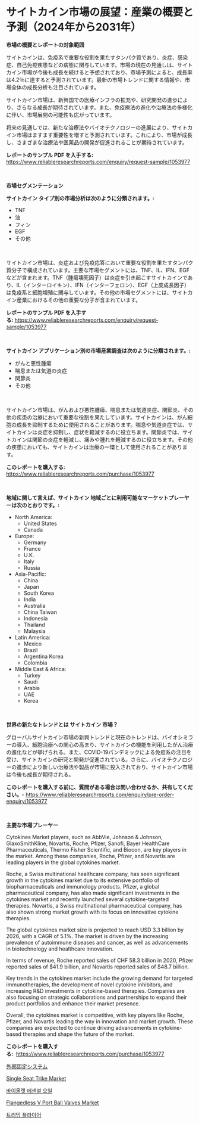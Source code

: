 <p><h1>サイトカイン市場の展望：産業の概要と予測（2024年から2031年）</h1></p><p><strong>市場の概要とレポートの対象範囲</strong></p>
<p><p>サイトカインは、免疫系で重要な役割を果たすタンパク質であり、炎症、感染症、自己免疫疾患などの病態に関与しています。市場の現在の見通しは、サイトカイン市場が今後も成長を続けると予想されており、市場予測によると、成長率は4.2％に達すると予測されています。最新の市場トレンドに関する情報や、市場全体の成長分析も注目されています。</p><p>サイトカイン市場は、新興国での医療インフラの拡充や、研究開発の進歩により、さらなる成長が期待されています。また、免疫療法の進化や治療法の多様化に伴い、市場展開の可能性も広がっています。</p><p>将来の見通しでは、新たな治療法やバイオテクノロジーの進展により、サイトカイン市場はますます重要性を増すと予測されています。これにより、市場が成長し、さまざまな治療法や医薬品の開発が促進されることが期待されています。</p></p>
<p><strong>レポートのサンプル PDF を入手する:</strong> <a href="https://www.reliableresearchreports.com/enquiry/request-sample/1053977">https://www.reliableresearchreports.com/enquiry/request-sample/1053977</a></p>
<p>&nbsp;</p>
<p><strong>市場セグメンテーション</strong></p>
<p><strong>サイトカイン タイプ別の市場分析は次のように分類されます。:</strong></p>
<p><ul><li>TNF</li><li>油</li><li>フィン</li><li>EGF</li><li>その他</li></ul></p>
<p>&nbsp;</p>
<p><p>サイトカイン市場は、炎症および免疫応答において重要な役割を果たすタンパク質分子で構成されています。主要な市場セグメントには、TNF、IL、IFN、EGFなどが含まれます。TNF（腫瘍壊死因子）は炎症を引き起こすサイトカインであり、IL（インターロイキン）、IFN（インターフェロン）、EGF（上皮成長因子）は免疫系と細胞増殖に関与しています。その他の市場セグメントには、サイトカイン産業におけるその他の重要な分子が含まれています。</p></p>
<p><strong>レポートのサンプル PDF を入手する:</strong>&nbsp;<a href="https://www.reliableresearchreports.com/enquiry/request-sample/1053977">https://www.reliableresearchreports.com/enquiry/request-sample/1053977</a></p>
<p>&nbsp;</p>
<p><strong> サイトカイン アプリケーション別の市場産業調査は次のように分類されます。:</strong></p>
<p><ul><li>がんと悪性腫瘍</li><li>喘息または気道の炎症</li><li>関節炎</li><li>その他</li></ul></p>
<p>&nbsp;</p>
<p><p>サイトカイン市場は、がんおよび悪性腫瘍、喘息または気道炎症、関節炎、その他の疾患の治療において重要な役割を果たしています。サイトカインは、がん細胞の成長を抑制するために使用されることがあります。喘息や気道炎症では、サイトカインは炎症を抑制し、症状を軽減するのに役立ちます。関節炎では、サイトカインは関節の炎症を軽減し、痛みや腫れを軽減するのに役立ちます。その他の疾患においても、サイトカインは治療の一環として使用されることがあります。</p></p>
<p><strong>このレポートを購入する:</strong>&nbsp; <a href="https://www.reliableresearchreports.com/purchase/1053977">https://www.reliableresearchreports.com/purchase/1053977</a></p>
<p>&nbsp;</p>
<p><strong>地域に関して言えば、サイトカイン 地域ごとに利用可能なマーケットプレーヤーは次のとおりです。:</strong></p>
<p><ul>
    <li>
        North America:
        <ul>
            <li>United States</li>
            <li>Canada</li>
        </ul>
    </li>
    <li>
        Europe:
        <ul>
            <li>Germany</li>
            <li>France</li>
            <li>U.K.</li>
            <li>Italy</li>
            <li>Russia</li>
        </ul>
    </li>
    <li>
        Asia-Pacific:
        <ul>
            <li>China</li>
            <li>Japan</li>
            <li>South Korea</li>
            <li>India</li>
            <li>Australia</li>
            <li>China Taiwan</li>
            <li>Indonesia</li>
            <li>Thailand</li>
            <li>Malaysia</li>
        </ul>
    </li>
    <li>
        Latin America:
        <ul>
            <li>Mexico</li>
            <li>Brazil</li>
            <li>Argentina Korea</li>
            <li>Colombia</li>
        </ul>
    </li>
    <li>
        Middle East & Africa:
        <ul>
            <li>Turkey</li>
            <li>Saudi</li>
            <li>Arabia</li>
            <li>UAE</li>
            <li>Korea</li>
        </ul>
    </li>
    </ul></p>
<p>&nbsp;</p>
<p><strong>世界の新たなトレンドとは サイトカイン 市場？</strong></p>
<p><p>グローバルサイトカイン市場の新興トレンドと現在のトレンドは、バイオシミラーの導入、細胞治療への関心の高まり、サイトカインの機能を利用したがん治療の進化などが挙げられる。また、COVID-19パンデミックによる免疫系の注目を受け、サイトカインの研究と開発が促進されている。さらに、バイオテクノロジーの進歩により新しい治療法や製品が市場に投入されており、サイトカイン市場は今後も成長が期待される。</p></p>
<p><strong>このレポートを購入する前に、質問がある場合は問い合わせるか、共有してください。</strong>- <a href="https://www.reliableresearchreports.com/enquiry/pre-order-enquiry/1053977">https://www.reliableresearchreports.com/enquiry/pre-order-enquiry/1053977</a></p>
<p>&nbsp;</p>
<p><strong>主要な市場プレーヤー</strong></p>
<p><p>Cytokines Market players, such as AbbVie, Johnson & Johnson, GlaxoSmithKline, Novartis, Roche, Pfizer, Sanofi, Bayer HealthCare Pharmaceuticals, Thermo Fisher Scientific, and Biocon, are key players in the market. Among these companies, Roche, Pfizer, and Novartis are leading players in the global cytokines market. </p><p>Roche, a Swiss multinational healthcare company, has seen significant growth in the cytokines market due to its extensive portfolio of biopharmaceuticals and immunology products. Pfizer, a global pharmaceutical company, has also made significant investments in the cytokines market and recently launched several cytokine-targeted therapies. Novartis, a Swiss multinational pharmaceutical company, has also shown strong market growth with its focus on innovative cytokine therapies.</p><p>The global cytokines market size is projected to reach USD 3.3 billion by 2026, with a CAGR of 5.1%. The market is driven by the increasing prevalence of autoimmune diseases and cancer, as well as advancements in biotechnology and healthcare innovation.</p><p>In terms of revenue, Roche reported sales of CHF 58.3 billion in 2020, Pfizer reported sales of $41.9 billion, and Novartis reported sales of $48.7 billion.</p><p>Key trends in the cytokines market include the growing demand for targeted immunotherapies, the development of novel cytokine inhibitors, and increasing R&D investments in cytokine-based therapies. Companies are also focusing on strategic collaborations and partnerships to expand their product portfolios and enhance their market presence.</p><p>Overall, the cytokines market is competitive, with key players like Roche, Pfizer, and Novartis leading the way in innovation and market growth. These companies are expected to continue driving advancements in cytokine-based therapies and shape the future of the market.</p></p>
<p><strong>このレポートを購入する:</strong>&nbsp;&nbsp;<a href="https://www.reliableresearchreports.com/purchase/1053977">https://www.reliableresearchreports.com/purchase/1053977</a></p>
<p><p><a href="https://medium.com/@reyeshowell655/%E5%A4%96%E9%83%A8%E5%9B%BA%E5%AE%9A%E3%82%B7%E3%82%B9%E3%83%86%E3%83%A0%E5%B8%82%E5%A0%B4%E3%81%AE%E3%82%B7%E3%82%A7%E3%82%A2%E9%80%B2%E5%8C%96%E3%81%A8%E5%B8%82%E5%A0%B4%E6%88%90%E9%95%B7%E3%83%88%E3%83%AC%E3%83%B3%E3%83%892024%E5%B9%B4%E3%81%8B%E3%82%892031%E5%B9%B4%E3%81%BE%E3%81%A7-d8e17a7c94c6">外部固定システム</a></p><p><a href="https://github.com/markusgodoy/Market-Research-Report-List-2/blob/main/single-seat-trike-market.md">Single Seat Trike Market</a></p><p><a href="https://medium.com/@shareneboothestellesvwq36l/%EB%B0%94%EC%9D%B4%EC%98%AC%EB%A0%9B-%EC%97%90%EC%84%BC%EC%85%9C-%EC%98%A4%EC%9D%BC-%EC%8B%9C%EC%9E%A5-%EC%A7%80%ED%91%9C-%ED%95%B4%EC%84%9D-%EC%8B%9C%EC%9E%A5-%EC%A0%90%EC%9C%A0%EC%9C%A8-%ED%8A%B8%EB%A0%8C%EB%93%9C-%EB%B0%8F-%EC%84%B1%EC%9E%A5-%ED%8C%A8%ED%84%B4-71c6bfa7b287">바이올렛 에센셜 오일</a></p><p><a href="https://shimmer-gardenia-37a.notion.site/Flangedless-V-Port-Ball-Valves-Market-Size-Focuses-on-Market-Dynamics-In-Depth-Analysis-and-Future--dc77cb480f0c49659e618e7a2d6431b3">Flangedless V Port Ball Valves Market</a></p><p><a href="https://medium.com/@loretadervishi2013/%ED%8A%B8%EB%A6%AC%EB%B0%8D-%ED%94%8C%EB%9D%BC%EC%9D%B4%EC%96%B4-%EC%8B%9C%EC%9E%A5%EC%9D%80-%EC%8B%9C%EC%9E%A5-%EC%A0%90%EC%9C%A0%EC%9C%A8-%EC%8B%9C%EC%9E%A5-%ED%8A%B8%EB%A0%8C%EB%93%9C-%EB%B0%8F-%EC%8B%9C%EC%9E%A5-%EC%84%B1%EC%9E%A5%EC%97%90-%EA%B4%80%ED%95%9C-%EC%A0%95%EB%B3%B4%EB%A5%BC-%EC%A0%9C%EA%B3%B5%ED%95%A9%EB%8B%88%EB%8B%A4-241dfb850674">트리밍 플라이어</a></p></p>